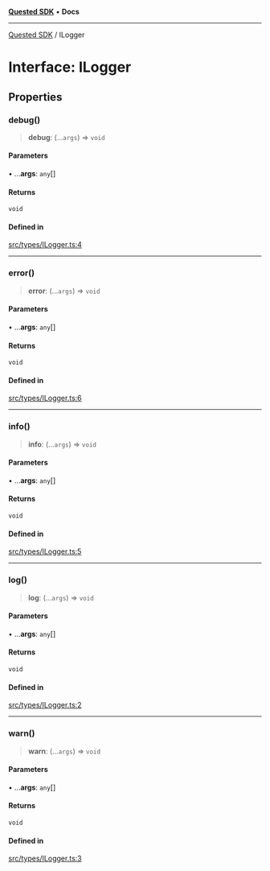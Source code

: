 [**Quested SDK**](../README.md) • **Docs**

***

[Quested SDK](../README.md) / ILogger

# Interface: ILogger

## Properties

### debug()

> **debug**: (...`args`) => `void`

#### Parameters

• ...**args**: `any`[]

#### Returns

`void`

#### Defined in

[src/types/ILogger.ts:4](https://github.com/Quested-io/QuestedSDK/blob/3ff90c0a0f9090e518d0fc8b569b6bd9c3728f32/src/types/ILogger.ts#L4)

***

### error()

> **error**: (...`args`) => `void`

#### Parameters

• ...**args**: `any`[]

#### Returns

`void`

#### Defined in

[src/types/ILogger.ts:6](https://github.com/Quested-io/QuestedSDK/blob/3ff90c0a0f9090e518d0fc8b569b6bd9c3728f32/src/types/ILogger.ts#L6)

***

### info()

> **info**: (...`args`) => `void`

#### Parameters

• ...**args**: `any`[]

#### Returns

`void`

#### Defined in

[src/types/ILogger.ts:5](https://github.com/Quested-io/QuestedSDK/blob/3ff90c0a0f9090e518d0fc8b569b6bd9c3728f32/src/types/ILogger.ts#L5)

***

### log()

> **log**: (...`args`) => `void`

#### Parameters

• ...**args**: `any`[]

#### Returns

`void`

#### Defined in

[src/types/ILogger.ts:2](https://github.com/Quested-io/QuestedSDK/blob/3ff90c0a0f9090e518d0fc8b569b6bd9c3728f32/src/types/ILogger.ts#L2)

***

### warn()

> **warn**: (...`args`) => `void`

#### Parameters

• ...**args**: `any`[]

#### Returns

`void`

#### Defined in

[src/types/ILogger.ts:3](https://github.com/Quested-io/QuestedSDK/blob/3ff90c0a0f9090e518d0fc8b569b6bd9c3728f32/src/types/ILogger.ts#L3)
